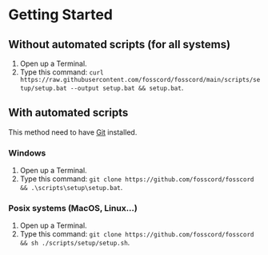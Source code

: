 # Getting Started
## Without automated scripts (for all systems)
1. Open up a Terminal.
1. Type this command: `curl https://raw.githubusercontent.com/fosscord/fosscord/main/scripts/setup/setup.bat --output setup.bat && setup.bat`.

## With automated scripts
This method need to have [Git](https://git-scm.com) installed.
### Windows
1. Open up a Terminal.
2. Type this command: `git clone https://github.com/fosscord/fosscord && .\scripts\setup\setup.bat`.

### Posix systems (MacOS, Linux...)
1. Open up a Terminal.
2. Type this command: `git clone https://github.com/fosscord/fosscord && sh ./scripts/setup/setup.sh`.
